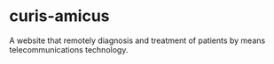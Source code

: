 # curis-amicus
A website that remotely diagnosis and treatment of patients by means telecommunications technology. 
